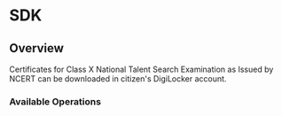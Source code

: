 # SDK

## Overview

Certificates for Class X National Talent Search Examination as Issued by NCERT can be downloaded in citizen's DigiLocker account.

### Available Operations

